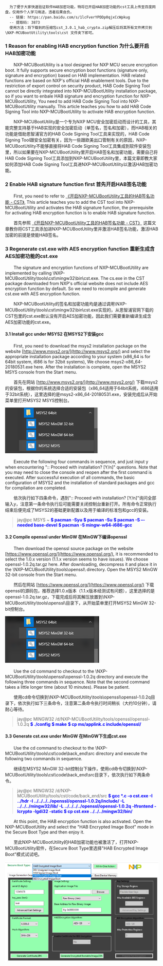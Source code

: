 ```text
  为了便于大家快速验证软件HAB加密功能，特将已开启HAB加密功能的cst工具上传至百度网盘，仅用作个人学习用途，违者后果自负。
  -- 链接: https://pan.baidu.com/s/1lcFverYPDDp0qjxCcWpkug
  -- 提取码: 3873
  使用方法：将下载到的压缩包cst_3.0.1_hab_crypto.zip解压后将其所有文件拷贝到 \NXP-MCUBootUtility\tools\cst 文件夹下即可。
```

### 1 Reason for enabling HAB encryption function 为什么要开启HAB加密功能
　　NXP-MCUBootUtility is a tool designed for NXP MCU secure encryption boot. It fully supports secure encryption boot functions (signature only, signature and encryption) based on HAB implementation. HAB related functions are based on NXP's official HAB enablement tools. Due to the restriction of export control on security product, HAB Code Signing Tool cannot be directly integrated into NXP-MCUBootUtility installation package, so if you want to enbale HAB signature and encryption function for NXP-MCUBootUtility, You need to add HAB Code Signing Tool into NXP-MCUBootUtility manually. This article teaches you how to add HAB Code Signing Tool into NXP-MCUBootUtility to activate HAB encryption function.  

　　NXP-MCUBootUtility是一个专为NXP MCU安全加密启动而设计的工具，其能完整支持基于HAB实现的安全加密启动（单签名，签名和加密），而HAB相关的功能是借助恩智浦官方的HAB Code Signing Tool工具来实现的，HAB Code Signing Tool跟安全加密有关，因为一些跟欧美出口管制有关的原因，NXP-MCUBootUtility不能够直接将HAB Code Signing Tool工具集成到软件安装包里，所以如果要在NXP-MCUBootUtility里开启HAB签名和加密功能，需要自己将HAB Code Signing Tool工具添加到NXP-MCUBootUtility里，本篇文章即教大家如何添加HAB Code Signing Tool工具进NXP-MCUBootUtility以激活HAB加密功能。  

### 2 Enable HAB signature function first 首先开启HAB签名功能
　　First, you need to refer to [《开启NXP-MCUBootUtility工具的HAB签名功能 - CST》](https://www.cnblogs.com/henjay724/p/10189593.html), This article teaches you to add the CST tool into NXP-MCUBootUtility and activates the HAB signature function, the prerequisite for activating HAB encryption function is to enable HAB signature function.  

　　首先参照 [《开启NXP-MCUBootUtility工具的HAB签名功能 - CST》](https://www.cnblogs.com/henjay724/p/10189593.html) 这篇文章教你将CST工具添加进NXP-MCUBootUtility里并激活HAB签名功能，激活HAB加密的前提是使能HAB签名。  

### 3 Regenerate cst.exe with AES encryption function 重新生成含AES加密功能的cst.exe
　　The signature and encryption functions of NXP-MCUBootUtility are implemented by calling \NXP-MCUBootUtility\tools\cst\mingw32\bin\cst.exe. The cs.exe in the CST package downloaded from NXP's official website does not include AES encryption function by default. So we need to recompile and generate cst.exe with AES encryption function.  

　　NXP-MCUBootUtility的签名和加密功能均是通过调用\NXP-MCUBootUtility\tools\cst\mingw32\bin\cst.exe实现的，从恩智浦官网下载的CST包里的cst.exe默认没有开启AES加密功能，因此我们需要重新编译生成含AES加密功能的cst.exe。  

#### 3.1 Install gcc under MSYS2 在MSYS2下安装gcc
　　First, you need to download the msys2 installation package on the website [http://www.msys2.org/](http://www.msys2.org/) and select the appropriate installation package according to your system (x86_64 is for 64bit system, i686 is for 32bit systems), We choose msys2-x86_64-20180531.exe here. After the installation is complete, open the MSYS2 MSYS console from the Start menu.  

　　首先在网站 [http://www.msys2.org/](http://www.msys2.org/) 下载msys2的安装包，根据你的系统选择合适的安装包（x86_64适用于64bit系统，i686适用于32bit系统），这里选择的是msys2-x86_64-20180531.exe，安装完成后从开始菜单里打开MSYS2 MSYS控制台。  

![msys2StartMenuMysy](https://raw.githubusercontent.com/JayHeng/pzhmcu-picture/master/cnblogs/nxpSecBoot_msys2StartMenuMysy.PNG)

　　Execute the following four commands in sequence, and just input y when encountering ":: Proceed with installation? [Y/n]" questions. Note that you may need to close the console and reopen after the first command is executed. After successful execution of all commands, the basic configuration of MSYS2 and the installation of standard packages and gcc for compilation are completed.  

　　依次执行如下四条命令，遇到":: Proceed with installation? [Y/n]"询问全部输入y，注意第一条命令执行后可能需要关闭控制台重新打开。所有命令正常执行结束后便完成了MSYS2的基础更新配置以及用于编译的标准包和gcc的安装。  

> jay@pc MSYS ~
> <font style="font-weight:bold;" color="Blue">$ pacman -Syu</font>
> <font style="font-weight:bold;" color="Blue">$ pacman -Su</font>
> <font style="font-weight:bold;" color="Blue">$ pacman -S –-needed base-devel</font>
> <font style="font-weight:bold;" color="Blue">$ pacman -S mingw-w64-i686-gcc</font>

#### 3.2 Compile openssl under MinGW 在MinGW下编译openssl
　　Then download the openssl source package on the website [https://www.openssl.org/](https://www.openssl.org/), it is recommended to select the 1.0.x version (1.1.x version seems to  have issues). We choose openssl-1.0.2q.tar.gz here. After downloading, decompress it and place it in the \NXP-MCUBootUtility\tools\openssl\ directory. Open the MSYS2 MinGW 32-bit console from the Start menu.  

　　然后在网站 [https://www.openssl.org/](https://www.openssl.org/) 下载openssl的源码包，推荐选择1.0.x版本（1.1.x版本经测试有问题），这里选择的是openssl-1.0.2q.tar.gz，下载完成后将其解压放置到\NXP-MCUBootUtility\tools\openssl\目录下，从开始菜单里打开MSYS2 MinGW 32-bit控制台。  

![msys2StartMenuMingw32](https://raw.githubusercontent.com/JayHeng/pzhmcu-picture/master/cnblogs/nxpSecBoot_msys2StartMenuMingw32.PNG)

　　Use the cd command to checkout to the \NXP-MCUBootUtility\tools\openssl\openssl-1.0.2q directory and execute the following three commands in sequence. Note that the second command takes a little longer time (about 10 minutes). Please be patient.  

　　使用cd命令切换到\NXP-MCUBootUtility\tools\openssl\openssl-1.0.2q目录下，依次执行如下三条命令，注意第二条命令执行时间稍长（大约10分钟），请耐心等待。  

> jay@pc MINGW32 /d/NXP-MCUBootUtility/tools/openssl/openssl-1.0.2q
> <font style="font-weight:bold;" color="Blue">$ ./config</font>
> <font style="font-weight:bold;" color="Blue">$ make</font>
> <font style="font-weight:bold;" color="Blue">$ cp ms/applink.c include/openssl/</font>

#### 3.3 Generate cst.exe under MinGW 在MinGW下生成cst.exe
　　Use the cd command to checkout to the \NXP-MCUBootUtility\tools\cst\code\back_end\src directory and execute the following two commands in sequence.  

　　继续在MSYS2 MinGW 32-bit控制台下操作，使用cd命令切换到\NXP-MCUBootUtility\tools\cst\code\back_end\src目录下，依次执行如下两条命令。  

> jay@pc MINGW32 /d/NXP-MCUBootUtility/tools/cst/code/back_end/src
> <font style="font-weight:bold;" color="Blue">$ gcc *.c -o cst.exe -I ../hdr -I ../../../../openssl/openssl-1.0.2q/include/ -L ../../../mingw32/lib/ -L ../../../../openssl/openssl-1.0.2q -lfrontend -lcrypto -lgdi32 -static </font>
> <font style="font-weight:bold;" color="Blue">$ cp cst.exe ../../../mingw32/bin/</font>

　　At this point, the HAB encryption function is also activated. Open the NXP-MCUBootUtility and select the "HAB Encrypted Image Boot" mode in the Secure Boot Type and then enjoy it.  

　　至此NXP-MCUBootUtility的HAB加密功能也被激活了，打开NXP-MCUBootUtility软件，在Secure Boot Type里选择"HAB Encrypted Image Boot"模式试试吧。  

![enableHabEncryptFunc](https://raw.githubusercontent.com/JayHeng/pzhmcu-picture/master/cnblogs/nxpSecBoot_enableHabEncryptFunc.PNG)
